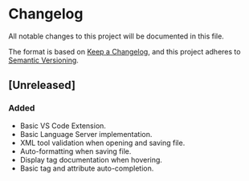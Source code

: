 # Changelog

All notable changes to this project will be documented in this file.

The format is based on [Keep a Changelog](https://keepachangelog.com/en/1.0.0/),
and this project adheres to [Semantic Versioning](https://semver.org/spec/v2.0.0.html).

## [Unreleased]

### Added

- Basic VS Code Extension.
- Basic Language Server implementation.
- XML tool validation when opening and saving file.
- Auto-formatting when saving file.
- Display tag documentation when hovering.
- Basic tag and attribute auto-completion.
